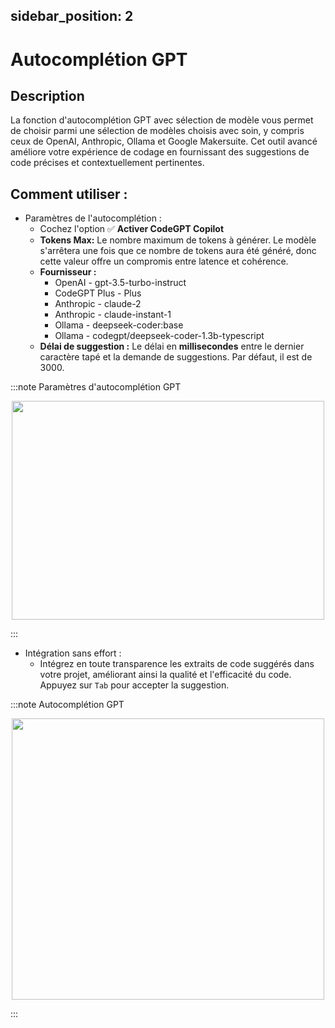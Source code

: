 sidebar_position: 2
---

# Autocomplétion GPT

## Description
La fonction d'autocomplétion GPT avec sélection de modèle vous permet de choisir parmi une sélection de modèles choisis avec soin, y compris ceux de OpenAI, Anthropic, Ollama et Google Makersuite. Cet outil avancé améliore votre expérience de codage en fournissant des suggestions de code précises et contextuellement pertinentes.

## Comment utiliser :
- Paramètres de l'autocomplétion :
    - Cochez l'option ✅ **Activer CodeGPT Copilot**
    - **Tokens Max:** Le nombre maximum de tokens à générer. Le modèle s'arrêtera une fois que ce nombre de tokens aura été généré, donc cette valeur offre un compromis entre latence et cohérence.
    - **Fournisseur :**
        - OpenAI - gpt-3.5-turbo-instruct
        - CodeGPT Plus - Plus
        - Anthropic - claude-2
        - Anthropic - claude-instant-1
        - Ollama - deepseek-coder:base
        - Ollama - codegpt/deepseek-coder-1.3b-typescript
    - **Délai de suggestion :** Le délai en **millisecondes** entre le dernier caractère tapé et la demande de suggestions. Par défaut, il est de 3000.

:::note Paramètres d'autocomplétion GPT
<p align="center">
      <img width="500" height="350" src="https://github.com/davila7/code-gpt-docs/assets/37567214/14693326-ee6c-4696-875b-b360188b969d" />
</p>
:::

- Intégration sans effort :
    - Intégrez en toute transparence les extraits de code suggérés dans votre projet, améliorant ainsi la qualité et l'efficacité du code. Appuyez sur `Tab` pour accepter la suggestion.

:::note Autocomplétion GPT
<p align="center">
      <img width="500" height="450" src="https://github.com/davila7/code-gpt-docs/assets/37567214/a3f1d2b5-fc0b-4338-926d-287fcb02465c" />
</p>
:::
